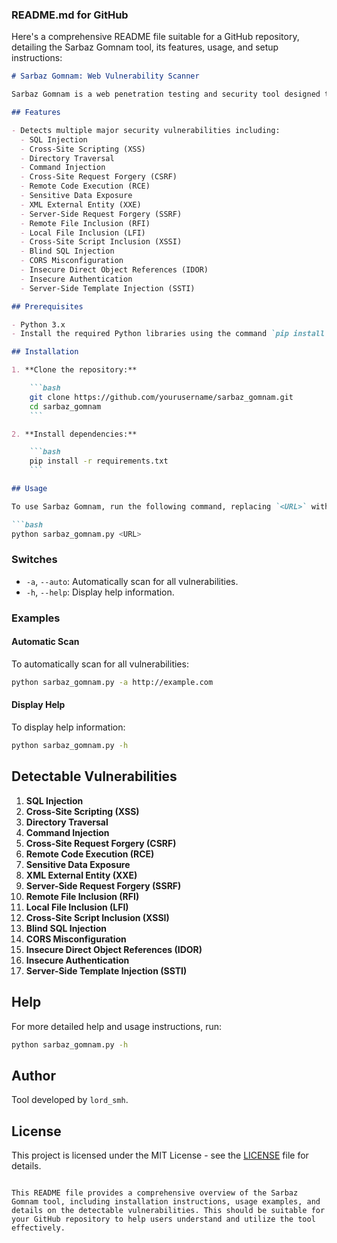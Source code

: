 ### README.md for GitHub

Here's a comprehensive README file suitable for a GitHub repository, detailing the Sarbaz Gomnam tool, its features, usage, and setup instructions:

```markdown
# Sarbaz Gomnam: Web Vulnerability Scanner

Sarbaz Gomnam is a web penetration testing and security tool designed to detect common vulnerabilities in websites. This tool can identify several critical security flaws, making it a valuable resource for both novice and professional penetration testers.

## Features

- Detects multiple major security vulnerabilities including:
  - SQL Injection
  - Cross-Site Scripting (XSS)
  - Directory Traversal
  - Command Injection
  - Cross-Site Request Forgery (CSRF)
  - Remote Code Execution (RCE)
  - Sensitive Data Exposure
  - XML External Entity (XXE)
  - Server-Side Request Forgery (SSRF)
  - Remote File Inclusion (RFI)
  - Local File Inclusion (LFI)
  - Cross-Site Script Inclusion (XSSI)
  - Blind SQL Injection
  - CORS Misconfiguration
  - Insecure Direct Object References (IDOR)
  - Insecure Authentication
  - Server-Side Template Injection (SSTI)

## Prerequisites

- Python 3.x
- Install the required Python libraries using the command `pip install -r requirements.txt`

## Installation

1. **Clone the repository:**

    ```bash
    git clone https://github.com/yourusername/sarbaz_gomnam.git
    cd sarbaz_gomnam
    ```

2. **Install dependencies:**

    ```bash
    pip install -r requirements.txt
    ```

## Usage

To use Sarbaz Gomnam, run the following command, replacing `<URL>` with the target website URL:

```bash
python sarbaz_gomnam.py <URL>
```

### Switches

- `-a`, `--auto`: Automatically scan for all vulnerabilities.
- `-h`, `--help`: Display help information.

### Examples

#### Automatic Scan

To automatically scan for all vulnerabilities:

```bash
python sarbaz_gomnam.py -a http://example.com
```

#### Display Help

To display help information:

```bash
python sarbaz_gomnam.py -h
```

## Detectable Vulnerabilities

1. **SQL Injection**
2. **Cross-Site Scripting (XSS)**
3. **Directory Traversal**
4. **Command Injection**
5. **Cross-Site Request Forgery (CSRF)**
6. **Remote Code Execution (RCE)**
7. **Sensitive Data Exposure**
8. **XML External Entity (XXE)**
9. **Server-Side Request Forgery (SSRF)**
10. **Remote File Inclusion (RFI)**
11. **Local File Inclusion (LFI)**
12. **Cross-Site Script Inclusion (XSSI)**
13. **Blind SQL Injection**
14. **CORS Misconfiguration**
15. **Insecure Direct Object References (IDOR)**
16. **Insecure Authentication**
17. **Server-Side Template Injection (SSTI)**

## Help

For more detailed help and usage instructions, run:

```bash
python sarbaz_gomnam.py -h
```

## Author

Tool developed by `lord_smh`.

## License

This project is licensed under the MIT License - see the [LICENSE](LICENSE) file for details.
```

This README file provides a comprehensive overview of the Sarbaz Gomnam tool, including installation instructions, usage examples, and details on the detectable vulnerabilities. This should be suitable for your GitHub repository to help users understand and utilize the tool effectively.


